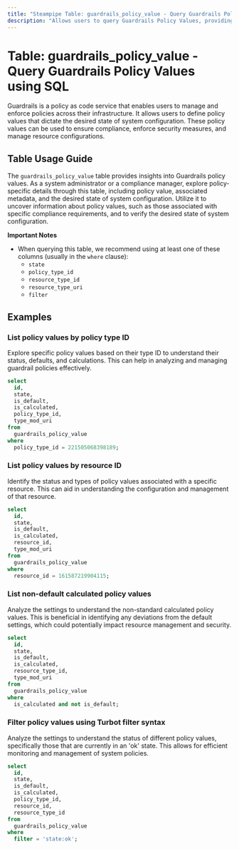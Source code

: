 ```yaml
---
title: "Steampipe Table: guardrails_policy_value - Query Guardrails Policy Values using SQL"
description: "Allows users to query Guardrails Policy Values, providing insights into policy configurations and associated metadata."
---
```


# Table: guardrails_policy_value - Query Guardrails Policy Values using SQL

Guardrails is a policy as code service that enables users to manage and enforce policies across their infrastructure. It allows users to define policy values that dictate the desired state of system configuration. These policy values can be used to ensure compliance, enforce security measures, and manage resource configurations.

## Table Usage Guide

The `guardrails_policy_value` table provides insights into Guardrails policy values. As a system administrator or a compliance manager, explore policy-specific details through this table, including policy value, associated metadata, and the desired state of system configuration. Utilize it to uncover information about policy values, such as those associated with specific compliance requirements, and to verify the desired state of system configuration.

**Important Notes**
- When querying this table, we recommend using at least one of these columns (usually in the `where` clause):
  - `state`
  - `policy_type_id`
  - `resource_type_id`
  - `resource_type_uri`
  - `filter`

## Examples

### List policy values by policy type ID
Explore specific policy values based on their type ID to understand their status, defaults, and calculations. This can help in analyzing and managing guardrail policies effectively.

```sql
select
  id,
  state,
  is_default,
  is_calculated,
  policy_type_id,
  type_mod_uri
from
  guardrails_policy_value
where
  policy_type_id = 221505068398189;
```

### List policy values by resource ID
Identify the status and types of policy values associated with a specific resource. This can aid in understanding the configuration and management of that resource.

```sql
select
  id,
  state,
  is_default,
  is_calculated,
  resource_id,
  type_mod_uri
from
  guardrails_policy_value
where
  resource_id = 161587219904115;
```

### List non-default calculated policy values
Analyze the settings to understand the non-standard calculated policy values. This is beneficial in identifying any deviations from the default settings, which could potentially impact resource management and security.

```sql
select
  id,
  state,
  is_default,
  is_calculated,
  resource_type_id,
  type_mod_uri
from
  guardrails_policy_value
where
  is_calculated and not is_default;
```

### Filter policy values using Turbot filter syntax
Analyze the settings to understand the status of different policy values, specifically those that are currently in an 'ok' state. This allows for efficient monitoring and management of system policies.

```sql
select
  id,
  state,
  is_default,
  is_calculated,
  policy_type_id,
  resource_id,
  resource_type_id
from
  guardrails_policy_value
where
  filter = 'state:ok';
```